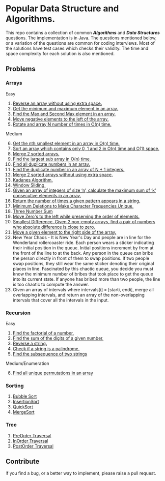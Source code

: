 # Popular Data Structure and Algorithms.

This repo contains a collection of common ***Algorithms*** and ***Data Structures*** questions. 
The implementation is in Java. The questions mentioned below, or a variation of the questions are common for coding interviews. Most of the solutions have test cases which checks their validity. The time and space complexity for each solution is also mentioned.

## Problems

### Arrays
Easy
1. [Reverse an array without using extra space.](https://github.com/VinnieM/Popular-DS-Questions/blob/main/src/main/java/code/datastructures/arrays/ReverseArray.java)
2. [Get the minimum and maximum element in an array.](https://github.com/VinnieM/Popular-DS-Questions/blob/main/src/main/java/code/datastructures/arrays/MaxMinElement.java)
3. [Find the Max and Second Max element in an array.](https://github.com/VinnieM/Popular-DS-Questions/blob/main/src/main/java/code/datastructures/arrays/MaxAndSecondMax.java)
4. [Move negative elements to the left of the array.](https://github.com/VinnieM/Popular-DS-Questions/blob/main/src/main/java/code/datastructures/arrays/NegativeElements.java)
5. [Rotate and array N number of times in O(n) time.](https://github.com/VinnieM/Popular-DS-Questions/blob/main/src/main/java/code/datastructures/arrays/RotateArray.java)

Medium

6. [Get the nth smallest element in an array in O(n) time.](https://github.com/VinnieM/Popular-DS-Questions/blob/main/src/main/java/code/datastructures/arrays/NthSmallestElement.java)
7. [Sort an array which contains only 0, 1 and 2 in O(n) time and O(1) space.](https://github.com/VinnieM/Popular-DS-Questions/blob/main/src/main/java/code/datastructures/arrays/SortCustomArray.java)
8. [Merge 2 sorted arrays.](https://github.com/VinnieM/Popular-DS-Questions/blob/main/src/main/java/code/datastructures/arrays/ArrayUnion.java)
9. [Find the largest sub array in O(n) time.](https://github.com/VinnieM/Popular-DS-Questions/blob/main/src/main/java/code/datastructures/arrays/LargestSum.java)
10. [Find all duplicate numbers in an array.](https://github.com/VinnieM/Popular-DS-Questions/blob/main/src/main/java/code/datastructures/arrays/DuplicateNumber.java)
11. [Find the duplicate number in an array of N + 1 integers.](https://github.com/VinnieM/Popular-DS-Questions/blob/main/src/main/java/code/datastructures/arrays/DuplicateNumber.java)
12. [Merge 2 sorted arrays without using extra space.](https://github.com/VinnieM/Popular-DS-Questions/blob/main/src/main/java/code/datastructures/arrays/ArrayUnion.java)
13. [Kadanes Algorithm.](https://github.com/VinnieM/Popular-DS-Questions/blob/main/src/main/java/code/datastructures/arrays/LargestSum.java)
14. [Window Sliding.](https://github.com/VinnieM/Popular-DS-Questions/blob/main/src/main/java/code/datastructures/arrays/WindowSliding.java)
15. [Given an array of integers of size ‘n’, calculate the maximum sum of ‘k’ consecutive elements in an array.](https://github.com/VinnieM/Popular-DS-Questions/blob/main/src/main/java/code/datastructures/arrays/WindowSliding.java)
16. [Return the number of times a given pattern appears in a string.](https://github.com/VinnieM/Popular-DS-Questions/blob/main/src/main/java/code/datastructures/arrays/PatternRecognition.java)
17. [Minimum Deletions to Make Character Frequencies Unique.](https://github.com/VinnieM/Popular-DS-Questions/blob/main/src/main/java/code/datastructures/arrays/MinimumDeletions.java)
19. [Three Number Sum](https://github.com/VinnieM/Popular-DS-Questions/blob/main/src/main/java/code/datastructures/arrays/ThreeNumberSum.java)
20. [Move Zero's to the left while preserving the order of elements.](https://github.com/VinnieM/Popular-DS-Questions/blob/main/src/main/java/code/datastructures/arrays/MoveToLeft.java)
21. [Smallest Difference. Given 2 non-empty arrays, find a pair of numbers who absolute difference is close to zero.](https://github.com/VinnieM/Popular-DS-Questions/blob/main/src/main/java/code/datastructures/arrays/SmallestDifference.java)
22. [Move a given element to the right side of the array.](https://github.com/VinnieM/Popular-DS-Questions/blob/main/src/main/java/code/datastructures/arrays/MoveElements.java)
23. New Year Chaos - It is New Year's Day and people are in line for the Wonderland rollercoaster ride. Each person wears a sticker indicating their initial position in the queue. Initial positions increment by from at the front of the line to at the back. Any person in the queue can bribe the person directly in front of them to swap positions. If two people swap positions, they still wear the same sticker denoting their original places in line. Fascinated by this chaotic queue, you decide you must know the minimum number of bribes that took place to get the queue into its current state. If anyone has bribed more than two people, the line is too chaotic to compute the answer.
24. Given an array of intervals where intervals[i] = [starti, endi], merge all overlapping intervals, and return an array of the non-overlapping intervals that cover all the intervals in the input.

### Recursion
Easy
1. [Find the factorial of a number.](https://github.com/VinnieM/Popular-DS-Questions/blob/main/src/main/java/code/datastructures/recursion/FindFactorial.java)
2. [Find the sum of the digits of a given number.](https://github.com/VinnieM/Popular-DS-Questions/blob/main/src/main/java/code/datastructures/recursion/FindSumOfDigits.java)
3. [Reverse a string.](https://github.com/VinnieM/Popular-DS-Questions/blob/main/src/main/java/code/datastructures/recursion/ReverseString.java)
4. [Check if a string is a palindrome.](https://github.com/VinnieM/Popular-DS-Questions/blob/main/src/main/java/code/datastructures/recursion/Palindrome.java)
5. [Find the subsequence of two strings](https://github.com/VinnieM/Popular-DS-Questions/blob/main/src/main/java/code/datastructures/recursion/CheckSubsequence.java)

Medium/Enumeration

6. [Find all unique permutations in an array](https://github.com/VinnieM/Popular-DS-Questions/blob/main/src/main/java/code/datastructures/recursion/Permutations.java)

### Sorting
1. [Bubble Sort](https://github.com/VinnieM/Popular-DS-Questions/blob/main/src/main/java/code/datastructures/sort/BubbleSort.java)
2. [InsertionSort](https://github.com/VinnieM/Popular-DS-Questions/blob/main/src/main/java/code/datastructures/sort/InsertionSort.java)
3. [QuickSort](https://github.com/VinnieM/Popular-DS-Questions/blob/main/src/main/java/code/datastructures/sort/QuickSort.java)
4. [MergeSort](https://github.com/VinnieM/Popular-DS-Questions/blob/main/src/main/java/code/datastructures/sort/MergeSort.java)

### Tree
1. [PreOrder Traversal](https://github.com/VinnieM/Popular-DS-Questions/blob/main/src/main/java/code/datastructures/tree/PreOrder.java)
2. [InOrder Traversal](https://github.com/VinnieM/Popular-DS-Questions/blob/main/src/main/java/code/datastructures/tree/InOrder.java)
3. [PostOrder Traversal](https://github.com/VinnieM/Popular-DS-Questions/blob/main/src/main/java/code/datastructures/tree/PostOrder.java)
## Contribute

If you find a bug, or a better way to implement, please raise a pull request.